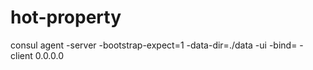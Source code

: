 # hot-property

consul agent -server -bootstrap-expect=1 -data-dir=./data -ui -bind=<IPV4 ADDRESS OF THE SERVER> -client 0.0.0.0